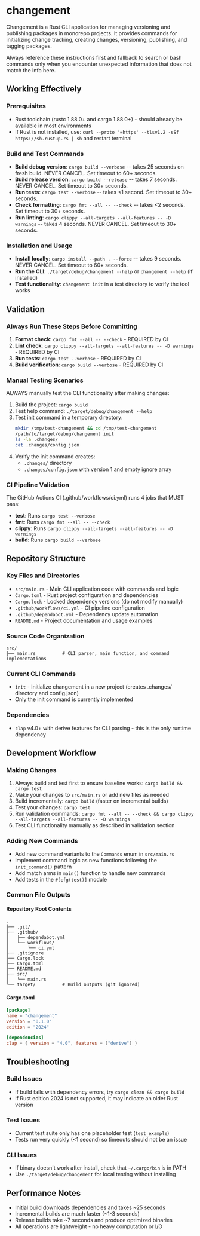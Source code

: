 # changement

Changement is a Rust CLI application for managing versioning and publishing packages in monorepo projects. It provides commands for initializing change tracking, creating changes, versioning, publishing, and tagging packages.

Always reference these instructions first and fallback to search or bash commands only when you encounter unexpected information that does not match the info here.

## Working Effectively

### Prerequisites

- Rust toolchain (rustc 1.88.0+ and cargo 1.88.0+) - should already be available in most environments
- If Rust is not installed, use: `curl --proto '=https' --tlsv1.2 -sSf https://sh.rustup.rs | sh` and restart terminal

### Build and Test Commands

- **Build debug version**: `cargo build --verbose` -- takes 25 seconds on fresh build. NEVER CANCEL. Set timeout to 60+ seconds.
- **Build release version**: `cargo build --release` -- takes 7 seconds. NEVER CANCEL. Set timeout to 30+ seconds.
- **Run tests**: `cargo test --verbose` -- takes <1 second. Set timeout to 30+ seconds.
- **Check formatting**: `cargo fmt --all -- --check` -- takes <2 seconds. Set timeout to 30+ seconds.
- **Run linting**: `cargo clippy --all-targets --all-features -- -D warnings` -- takes 4 seconds. NEVER CANCEL. Set timeout to 30+ seconds.

### Installation and Usage

- **Install locally**: `cargo install --path . --force` -- takes 9 seconds. NEVER CANCEL. Set timeout to 60+ seconds.
- **Run the CLI**: `./target/debug/changement --help` or `changement --help` (if installed)
- **Test functionality**: `changement init` in a test directory to verify the tool works

## Validation

### Always Run These Steps Before Committing

1. **Format check**: `cargo fmt --all -- --check` - REQUIRED by CI
2. **Lint check**: `cargo clippy --all-targets --all-features -- -D warnings` - REQUIRED by CI
3. **Run tests**: `cargo test --verbose` - REQUIRED by CI
4. **Build verification**: `cargo build --verbose` - REQUIRED by CI

### Manual Testing Scenarios

ALWAYS manually test the CLI functionality after making changes:

1. Build the project: `cargo build`
2. Test help command: `./target/debug/changement --help`
3. Test init command in a temporary directory:
   ```bash
   mkdir /tmp/test-changement && cd /tmp/test-changement
   /path/to/target/debug/changement init
   ls -la .changes/
   cat .changes/config.json
   ```
4. Verify the init command creates:
   - `.changes/` directory
   - `.changes/config.json` with version 1 and empty ignore array

### CI Pipeline Validation

The GitHub Actions CI (.github/workflows/ci.yml) runs 4 jobs that MUST pass:

- **test**: Runs `cargo test --verbose`
- **fmt**: Runs `cargo fmt --all -- --check`
- **clippy**: Runs `cargo clippy --all-targets --all-features -- -D warnings`
- **build**: Runs `cargo build --verbose`

## Repository Structure

### Key Files and Directories

- `src/main.rs` - Main CLI application code with commands and logic
- `Cargo.toml` - Rust project configuration and dependencies
- `Cargo.lock` - Locked dependency versions (do not modify manually)
- `.github/workflows/ci.yml` - CI pipeline configuration
- `.github/dependabot.yml` - Dependency update automation
- `README.md` - Project documentation and usage examples

### Source Code Organization

```
src/
├── main.rs          # CLI parser, main function, and command implementations
```

### Current CLI Commands

- `init` - Initialize changement in a new project (creates .changes/ directory and config.json)
- Only the init command is currently implemented

### Dependencies

- `clap` v4.0+ with derive features for CLI parsing - this is the only runtime dependency

## Development Workflow

### Making Changes

1. Always build and test first to ensure baseline works: `cargo build && cargo test`
2. Make your changes to `src/main.rs` or add new files as needed
3. Build incrementally: `cargo build` (faster on incremental builds)
4. Test your changes: `cargo test`
5. Run validation commands: `cargo fmt --all -- --check && cargo clippy --all-targets --all-features -- -D warnings`
6. Test CLI functionality manually as described in validation section

### Adding New Commands

- Add new command variants to the `Commands` enum in `src/main.rs`
- Implement command logic as new functions following the `init_command()` pattern
- Add match arms in `main()` function to handle new commands
- Add tests in the `#[cfg(test)]` module

### Common File Outputs

#### Repository Root Contents

```
.
├── .git/
├── .github/
│   ├── dependabot.yml
│   └── workflows/
│       └── ci.yml
├── .gitignore
├── Cargo.lock
├── Cargo.toml
├── README.md
├── src/
│   └── main.rs
└── target/          # Build outputs (git ignored)
```

#### Cargo.toml

```toml
[package]
name = "changement"
version = "0.1.0"
edition = "2024"

[dependencies]
clap = { version = "4.0", features = ["derive"] }
```

## Troubleshooting

### Build Issues

- If build fails with dependency errors, try `cargo clean && cargo build`
- If Rust edition 2024 is not supported, it may indicate an older Rust version

### Test Issues

- Current test suite only has one placeholder test (`test_example`)
- Tests run very quickly (<1 second) so timeouts should not be an issue

### CLI Issues

- If binary doesn't work after install, check that `~/.cargo/bin` is in PATH
- Use `./target/debug/changement` for local testing without installing

## Performance Notes

- Initial build downloads dependencies and takes ~25 seconds
- Incremental builds are much faster (~1-3 seconds)
- Release builds take ~7 seconds and produce optimized binaries
- All operations are lightweight - no heavy computation or I/O
